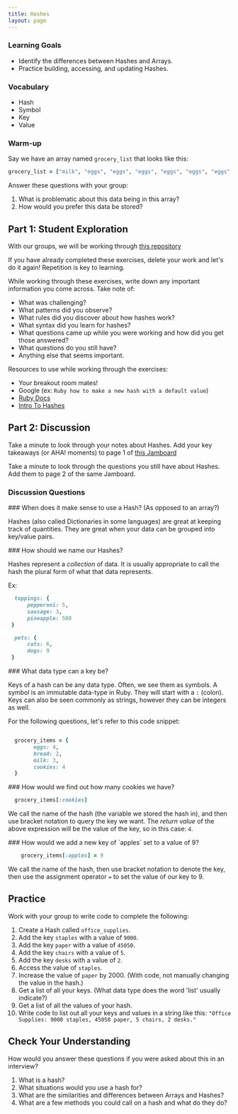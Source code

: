 ```yaml
---
title: Hashes
layout: page
---
```


### Learning Goals
- Identify the differences between Hashes and Arrays. 
- Practice building, accessing, and updating Hashes.

### Vocabulary
- Hash
- Symbol
- Key
- Value

### Warm-up
Say we have an array named `grocery_list` that looks like this:
```ruby
grocery_list = ["milk", "eggs", "eggs", "eggs", "eggs", "eggs", "eggs", "avocado", "avocado", "tortilla", "tortilla", "tortilla", "tortilla", "tortilla", "tortilla", "tortilla", "tortilla", "tortilla"]
```

Answer these questions with your group:
1. What is problematic about this data being in this array?
1. How would you prefer this data be stored?


## Part 1: Student Exploration

With our groups, we will be working through [this repository](https://github.com/turingschool-examples/mod-1-be-exercises/blob/main/ruby_exercises/data-types/collections/spec/hashes_spec.rb)

If you have already completed these exercises, delete your work and let's do it again! Repetition is key to learning. 

While working through these exercises, write down any important information you come across. 
Take note of:
  - What was challenging? 
  - What patterns did you observe?
  - What rules did you discover about how hashes work?
  - What syntax did you learn for hashes?
  - What questions came up while you were working and how did you get those answered?
  - What questions do you still have?
  - Anything else that seems important.

Resources to use while working through the exercises:
  - Your breakout room mates!
  - Google (ex: `Ruby how to make a new hash with a default value`)
  - [Ruby Docs](https://ruby-doc.org/core-2.7.0/Hash.html)
  - [Intro To Hashes](introducing_hashes.md)
 

## Part 2: Discussion

Take a minute to look through your notes about Hashes. Add your key takeaways (or AHA! moments) to page 1 of [this Jamboard](https://jamboard.google.com/d/1MEYR4aLk3Sl6slB4Ad5xDlrMzBU3L4cFqoaJYDGz7cA/edit?usp=sharing) 

Take a minute to look through the questions you still have about Hashes. Add them to page 2 of the same Jamboard.

###  Discussion Questions

<section class="answer">
### When does it make sense to use a Hash? (As opposed to an array?)
  
Hashes (also called Dictionaries in some languages) are great at keeping track of quantities. 
They are great when your data can be grouped into key/value pairs.  
</section>  
  
<section class="answer">
### How should we name our Hashes?
  
Hashes represent a _collection_ of data. It is usually appropriate to call the hash the plural form of what that data represents. 
  
Ex:
```ruby
  toppings: {
      pepperoni: 5,
      sausage: 3,
      pineapple: 500
 }

  pets: {
      cats: 6,
      dogs: 9
 }
```  
</section>

<section class="answer">
### What data type can a key be?
  
Keys of a hash can be any data type. 
Often, we see them as symbols.
A symbol is an immutable data-type in Ruby. They will start with a `:` (colon).
Keys can also be seen commonly as strings, however they can be integers as well.
</section>

For the following questions, let's refer to this code snippet:

```ruby

  grocery_items = {
        eggs: 4,
        bread: 2,
        milk: 3,
        cookies: 4  
  }
```

<section class="answer">
### How would we find out how many cookies we have?
  
```ruby
  grocery_items[:cookies]
```
  
We call the name of the hash (the variable we stored the hash in), and then use bracket notation to query the key we want.
The _return value_ of the above expression will be the value of the key, so in this case: `4`.
</section>

<section class="answer">
### How would we add a new key of `apples` set to a value of 9?
  
```ruby
    grocery_items[:apples] = 9
```
  
We call the name of the hash, then use bracket notation to denote the key, then use the assignment operator `=` to set the value of our key to 9. 
</section>


## Practice

Work with your group to write code to complete the following:

1. Create a Hash called `office_supplies`.
1. Add the key `staples` with a value of `9000`.
1. Add the key `paper` with a value of `45050`.
1. Add the key `chairs` with a value of `5`.
1. Add the key `desks` with a value of `2`.
1. Access the value of `staples`.
1. Increase the value of `paper` by 2000. (With code, not manually changing the value in the hash.)
1. Get a list of all your keys. (What data type does the word 'list' usually indicate?)
1. Get a list of all the values of your hash.
1. Write code to list out all your keys and values in a string like this: `"Office Supplies: 9000 staples, 45050 paper, 5 chairs, 2 desks."`

## Check Your Understanding
How would you answer these questions if you were asked about this in an interview? 

1. What is a hash?
1. What situations would you use a hash for? 
1. What are the similarities and differences between Arrays and Hashes? 
1. What are a few methods you could call on a hash and what do they do?

